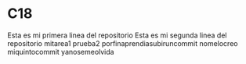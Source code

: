 # C18
Esta es mi primera linea del repositorio
Esta es mi segunda linea del repositorio 
mitarea1
prueba2
porfinaprendiasubiruncommit
nomelocreo
miquintocommit
yanosemeolvida
